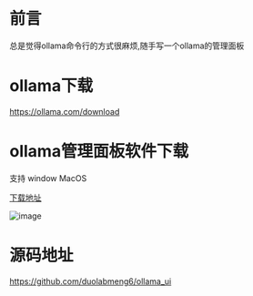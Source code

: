 # 前言
总是觉得ollama命令行的方式很麻烦,随手写一个ollama的管理面板

# ollama下载
https://ollama.com/download

# ollama管理面板软件下载

支持 window MacOS

[下载地址](https://github.com/duolabmeng6/ollama_ui/releases)

![image](https://github.com/user-attachments/assets/7099853a-6706-44ad-9b5b-eabe9e82efd4)

# 源码地址
https://github.com/duolabmeng6/ollama_ui